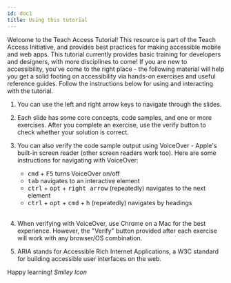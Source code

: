 ```yaml
---
id: doc1
title: Using this tutorial
---
```


Welcome to the Teach Access Tutorial! This resource is part of the Teach Access Initiative, and provides best practices for making accessible mobile and web apps. This tutorial currently provides basic training for developers and designers, with more disciplines to come! If you are new to accessibility, you've come to the right place - the following material will help you get a solid footing on accessibility via hands-on exercises and useful reference guides. Follow the instructions below for using and interacting with the tutorial.

1.  You can use the left and right arrow keys to navigate through the slides.

2.  Each slide has some core concepts, code samples, and one or more exercises. After you complete an exercise,
    use the verify button to check whether your solution is correct.

3.  You can also verify the code sample output using VoiceOver - Apple's built-in screen reader (other screen readers work too). Here are some instructions for navigating with VoiceOver:

    - <kbd>cmd</kbd> + <kbd>F5</kbd> turns VoiceOver on/off
    - <kbd>tab</kbd> navigates to an interactive element
    - <kbd>ctrl</kbd> + <kbd>opt</kbd> + <kbd>right arrow</kbd> (repeatedly)
      navigates to the next element
    - <kbd>ctrl</kbd> + <kbd>opt</kbd> + <kbd>cmd</kbd> + <kbd>h</kbd>
      (repeatedly) navigates by headings
      <br /><br />

4.  When verifying with VoiceOver, use Chrome on a Mac for the best experience. However, the "Verify" button provided after each exercise will work with any browser/OS combination.

5.  ARIA stands for Accessible Rich Internet Applications, a W3C standard for
    building accessible user interfaces on the web.

Happy learning! <i className="fa fa-smile-o"><i className="accessible_elem">Smiley Icon</i></i>
